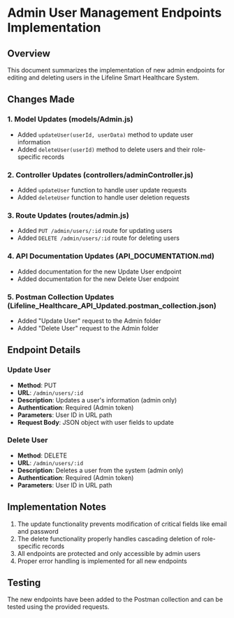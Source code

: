 # Admin User Management Endpoints Implementation

## Overview
This document summarizes the implementation of new admin endpoints for editing and deleting users in the Lifeline Smart Healthcare System.

## Changes Made

### 1. Model Updates (models/Admin.js)
- Added `updateUser(userId, userData)` method to update user information
- Added `deleteUser(userId)` method to delete users and their role-specific records

### 2. Controller Updates (controllers/adminController.js)
- Added `updateUser` function to handle user update requests
- Added `deleteUser` function to handle user deletion requests

### 3. Route Updates (routes/admin.js)
- Added `PUT /admin/users/:id` route for updating users
- Added `DELETE /admin/users/:id` route for deleting users

### 4. API Documentation Updates (API_DOCUMENTATION.md)
- Added documentation for the new Update User endpoint
- Added documentation for the new Delete User endpoint

### 5. Postman Collection Updates (Lifeline_Healthcare_API_Updated.postman_collection.json)
- Added "Update User" request to the Admin folder
- Added "Delete User" request to the Admin folder

## Endpoint Details

### Update User
- **Method**: PUT
- **URL**: `/admin/users/:id`
- **Description**: Updates a user's information (admin only)
- **Authentication**: Required (Admin token)
- **Parameters**: User ID in URL path
- **Request Body**: JSON object with user fields to update

### Delete User
- **Method**: DELETE
- **URL**: `/admin/users/:id`
- **Description**: Deletes a user from the system (admin only)
- **Authentication**: Required (Admin token)
- **Parameters**: User ID in URL path

## Implementation Notes

1. The update functionality prevents modification of critical fields like email and password
2. The delete functionality properly handles cascading deletion of role-specific records
3. All endpoints are protected and only accessible by admin users
4. Proper error handling is implemented for all new endpoints

## Testing
The new endpoints have been added to the Postman collection and can be tested using the provided requests.
